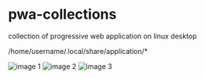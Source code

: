 # pwa-collections
collection of progressive web application on linux desktop

/home/username/.local/share/application/*

![image 1](https://i.imgur.com/bG3Mjmn.png)
![image 2](https://i.imgur.com/l99iAIr.png)
![image 3](https://i.imgur.com/QXpNOWh.png)

